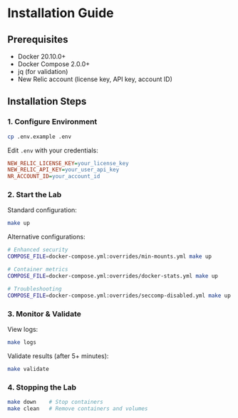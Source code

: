 # Installation Guide

## Prerequisites

- Docker 20.10.0+
- Docker Compose 2.0.0+
- jq (for validation)
- New Relic account (license key, API key, account ID)

## Installation Steps

### 1. Configure Environment

```bash
cp .env.example .env
```

Edit `.env` with your credentials:

```ini
NEW_RELIC_LICENSE_KEY=your_license_key
NEW_RELIC_API_KEY=your_user_api_key
NR_ACCOUNT_ID=your_account_id
```

### 2. Start the Lab

Standard configuration:

```bash
make up
```

Alternative configurations:

```bash
# Enhanced security
COMPOSE_FILE=docker-compose.yml:overrides/min-mounts.yml make up

# Container metrics
COMPOSE_FILE=docker-compose.yml:overrides/docker-stats.yml make up

# Troubleshooting
COMPOSE_FILE=docker-compose.yml:overrides/seccomp-disabled.yml make up
```

### 3. Monitor & Validate

View logs:

```bash
make logs
```

Validate results (after 5+ minutes):

```bash
make validate
```

### 4. Stopping the Lab

```bash
make down    # Stop containers
make clean   # Remove containers and volumes
```